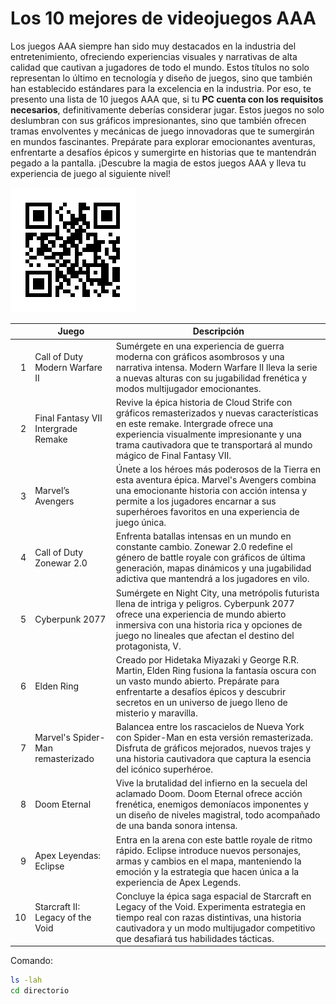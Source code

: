 
# Los 10 mejores de videojuegos AAA
 
Los juegos AAA siempre han sido muy destacados en la industria del entretenimiento, ofreciendo experiencias visuales y narrativas de alta calidad que cautivan a jugadores de todo el mundo. Estos títulos no solo representan lo último en tecnología y diseño de juegos, sino que también han establecido estándares para la excelencia en la industria. Por eso, te presento una lista de 10 juegos AAA que, si tu **PC cuenta con los requisitos necesarios**, definitivamente deberías considerar jugar. Estos juegos no solo deslumbran con sus gráficos impresionantes, sino que también ofrecen tramas envolventes y mecánicas de juego innovadoras que te sumergirán en mundos fascinantes. Prepárate para explorar emocionantes aventuras, enfrentarte a desafíos épicos y sumergirte en historias que te mantendrán pegado a la pantalla. ¡Descubre la magia de estos juegos AAA y lleva tu experiencia de juego al siguiente nivel!

![Codigo QR](qr-proyecto.jpg)

|     | Juego                                | Descripción                                                                                                                                                                                                                         |
|---:|--------------------------------------|-------------------------------------------------------------------------------------------------------------------------------------------------------------------------------------------------------------------------------------|
| 1   | Call of Duty Modern Warfare II       | Sumérgete en una experiencia de guerra moderna con gráficos asombrosos y una narrativa intensa. Modern Warfare II lleva la serie a nuevas alturas con su jugabilidad frenética y modos multijugador emocionantes.                    |
| 2   | Final Fantasy VII Intergrade Remake  | Revive la épica historia de Cloud Strife con gráficos remasterizados y nuevas características en este remake. Intergrade ofrece una experiencia visualmente impresionante y una trama cautivadora que te transportará al mundo mágico de Final Fantasy VII.              |
| 3   | Marvel’s Avengers                   | Únete a los héroes más poderosos de la Tierra en esta aventura épica. Marvel's Avengers combina una emocionante historia con acción intensa y permite a los jugadores encarnar a sus superhéroes favoritos en una experiencia de juego única.                             |
| 4   | Call of Duty Zonewar 2.0             | Enfrenta batallas intensas en un mundo en constante cambio. Zonewar 2.0 redefine el género de battle royale con gráficos de última generación, mapas dinámicos y una jugabilidad adictiva que mantendrá a los jugadores en vilo.                              |
| 5   | Cyberpunk 2077                       | Sumérgete en Night City, una metrópolis futurista llena de intriga y peligros. Cyberpunk 2077 ofrece una experiencia de mundo abierto inmersiva con una historia rica y opciones de juego no lineales que afectan el destino del protagonista, V.              |
| 6   | Elden Ring                           | Creado por Hidetaka Miyazaki y George R.R. Martin, Elden Ring fusiona la fantasía oscura con un vasto mundo abierto. Prepárate para enfrentarte a desafíos épicos y descubrir secretos en un universo de juego lleno de misterio y maravilla.                     |
| 7   | Marvel's Spider-Man remasterizado    | Balancea entre los rascacielos de Nueva York con Spider-Man en esta versión remasterizada. Disfruta de gráficos mejorados, nuevos trajes y una historia cautivadora que captura la esencia del icónico superhéroe.                                          |
| 8   | Doom Eternal                         | Vive la brutalidad del infierno en la secuela del aclamado Doom. Doom Eternal ofrece acción frenética, enemigos demoníacos imponentes y un diseño de niveles magistral, todo acompañado de una banda sonora intensa.                                  |
| 9   | Apex Leyendas: Eclipse               | Entra en la arena con este battle royale de ritmo rápido. Eclipse introduce nuevos personajes, armas y cambios en el mapa, manteniendo la emoción y la estrategia que hacen única a la experiencia de Apex Legends.                                    |
| 10  | Starcraft II: Legacy of the Void     | Concluye la épica saga espacial de Starcraft en Legacy of the Void. Experimenta estrategia en tiempo real con razas distintivas, una historia cautivadora y un modo multijugador competitivo que desafiará tus habilidades tácticas.                   |

Comando:
```bash
ls -lah
cd directorio
```
